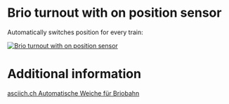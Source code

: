 # Brio turnout with on position sensor

Automatically switches position for every train:

[![Brio turnout with on position sensor](https://img.youtube.com/vi/rSWjzaiXRP0/0.jpg)](https://www.youtube.com/watch?v=rSWjzaiXRP0)


# Additional information

[asciich.ch Automatische Weiche für Briobahn]()
